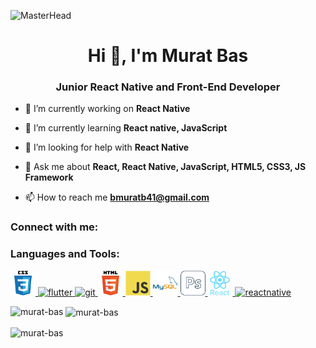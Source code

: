 ![MasterHead](https://procoders.tech/wp-content/uploads/2023/01/How_to_Outsource_ReactJS_Development_Services_to_Grow_Your_Company.png)
<h1 align="center">Hi 👋, I'm Murat Bas</h1>
<h3 align="center">Junior React Native and Front-End Developer</h3>

- 🔭 I’m currently working on **React Native**

- 🌱 I’m currently learning **React native, JavaScript**

- 🤝 I’m looking for help with **React Native**

- 💬 Ask me about **React, React Native, JavaScript, HTML5, CSS3, JS Framework**

- 📫 How to reach me **bmuratb41@gmail.com**

<h3 align="left">Connect with me:</h3>
<p align="left">
</p>

<h3 align="left">Languages and Tools:</h3>
<p align="left"> <a href="https://www.w3schools.com/css/" target="_blank" rel="noreferrer"> <img src="https://raw.githubusercontent.com/devicons/devicon/master/icons/css3/css3-original-wordmark.svg" alt="css3" width="40" height="40"/> </a> <a href="https://flutter.dev" target="_blank" rel="noreferrer"> <img src="https://www.vectorlogo.zone/logos/flutterio/flutterio-icon.svg" alt="flutter" width="40" height="40"/> </a> <a href="https://git-scm.com/" target="_blank" rel="noreferrer"> <img src="https://www.vectorlogo.zone/logos/git-scm/git-scm-icon.svg" alt="git" width="40" height="40"/> </a> <a href="https://www.w3.org/html/" target="_blank" rel="noreferrer"> <img src="https://raw.githubusercontent.com/devicons/devicon/master/icons/html5/html5-original-wordmark.svg" alt="html5" width="40" height="40"/> </a> <a href="https://developer.mozilla.org/en-US/docs/Web/JavaScript" target="_blank" rel="noreferrer"> <img src="https://raw.githubusercontent.com/devicons/devicon/master/icons/javascript/javascript-original.svg" alt="javascript" width="40" height="40"/> </a> <a href="https://www.mysql.com/" target="_blank" rel="noreferrer"> <img src="https://raw.githubusercontent.com/devicons/devicon/master/icons/mysql/mysql-original-wordmark.svg" alt="mysql" width="40" height="40"/> </a> <a href="https://www.photoshop.com/en" target="_blank" rel="noreferrer"> <img src="https://raw.githubusercontent.com/devicons/devicon/master/icons/photoshop/photoshop-line.svg" alt="photoshop" width="40" height="40"/> </a> <a href="https://reactjs.org/" target="_blank" rel="noreferrer"> <img src="https://raw.githubusercontent.com/devicons/devicon/master/icons/react/react-original-wordmark.svg" alt="react" width="40" height="40"/> </a> <a href="https://reactnative.dev/" target="_blank" rel="noreferrer"> <img src="https://reactnative.dev/img/header_logo.svg" alt="reactnative" width="40" height="40"/> </a> </p>

<p><img align="left" src="https://github-readme-stats.vercel.app/api/top-langs?username=murat-bas&show_icons=true&locale=en&layout=compact" alt="murat-bas" /></p>

<p>&nbsp;<img align="center" src="https://github-readme-stats.vercel.app/api?username=murat-bas&show_icons=true&locale=en" alt="murat-bas" /></p>

<p><img align="center" src="https://github-readme-streak-stats.herokuapp.com/?user=murat-bas&" alt="murat-bas" /></p>
